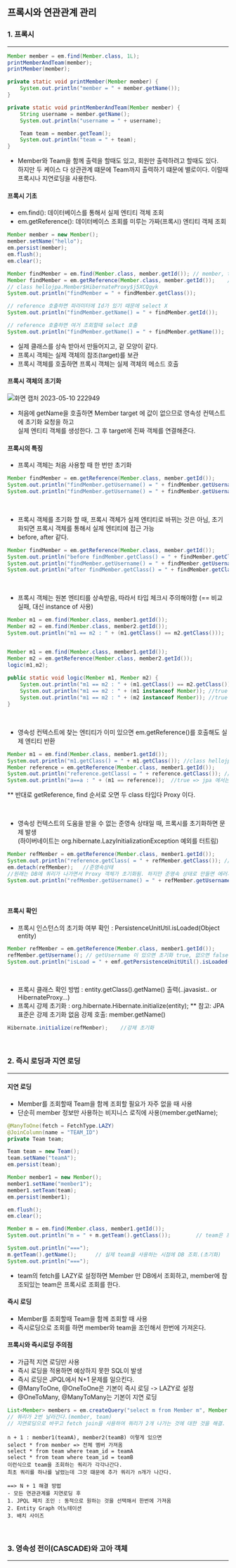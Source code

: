 ## 프록시와 연관관계 관리

### 1. 프록시
___
```java
Member member = em.find(Member.class, 1L);
printMemberAndTeam(member);
printMember(member);

private static void printMember(Member member) {
    System.out.println("member = " + member.getName());
}

private static void printMemberAndTeam(Member member) {
    String username = member.getName();
    System.out.println("username = " + username);

    Team team = member.getTeam();
    System.out.println("team = " + team);
}
```
- Member와 Team을 함께 출력을 할때도 있고, 회원만 출력하려고 할때도 있다.  
  하지만 두 케이스 다 상관관계 떄문에 Team까지 출력하기 떄문에 별로이다. 이럴때 프록시나 지연로딩을 사용한다.

#### 프록시 기초
- em.find(): 데이터베이스를 통해서 실제 엔티티 객체 조회
- em.getReference(): 데이터베이스 조회를 미루는 가짜(프록시) 엔티티 객체 조회
```java
Member member = new Member();
member.setName("hello");
em.persist(member);
em.flush();
em.clear();

Member findMember = em.find(Member.class, member.getId()); // member, team join 해서 가져옴
Member findMember = em.getReference(Member.class, member.getId());    // select 쿼리 XX
// class hellojpa.Member$HibernateProxy$j5XCQgyk
System.out.println("findMember = " + findMember.getClass());    

// reference 호출하면 파라미터에 Id가 있기 때문에 select X
System.out.println("findMember.getName() = " + findMember.getId());   

// reference 호출하면 여거 조회할때 select 호출
System.out.println("findMember.getName() = " + findMember.getName());   
```
- 실제 클래스를 상속 받아서 만들어지고, 겉 모양이 같다.
- 프록시 객체는 실제 객체의 참조(target)를 보관
- 프록시 객체를 호출하면 프록시 객체는 실제 객체의 메소드 호출

#### 프록시 객체의 초기화
![화면 캡처 2023-05-10 222949](https://github.com/xognstl/JPA1/assets/48784785/eb48f970-cd0e-4d45-a76c-7a307b7a5738)

- 처음에 getName을 호출하면 Member target 에 값이 없으므로 영속성 컨텍스트에 초기화 요청을 하고  
  실제 엔티티 객체를 생성한다.  그 후 target에 진짜 객체를 연결해준다.

#### 프록시의 특징
- 프록시 객체는 처음 사용할 때 한 번만 초기화
```java
Member findMember = em.getReference(Member.class, member.getId());
System.out.println("findMember.getUsername() = " + findMember.getUsername()); // 여기에서 초기화 요청
System.out.println("findMember.getUsername() = " + findMember.getUsername());
```

<br>

- 프록시 객체를 초기화 할 때, 프록시 객체가 실제 엔티티로 바뀌는 것은 아님, 초기화되면 프록시 객체를 통해서 실제 엔티티에 접근 가능
- before, after 같다.
```java
Member findMember = em.getReference(Member.class, member.getId());
System.out.println("before findMember.getClass() = " + findMember.getClass()); // 프록시
System.out.println("findMember.getUsername() = " + findMember.getUsername());
System.out.println("after findMember.getClass() = " + findMember.getClass()); // 프록시
```

<br>

- 프록시 객체는 원본 엔티티를 상속받음, 따라서 타입 체크시 주의해야함 (== 비교 실패, 대신 instance of 사용)
```java
Member m1 = em.find(Member.class, member1.getId());
Member m2 = em.find(Member.class, member2.getId());
System.out.println("m1 == m2 : " + (m1.getClass() == m2.getClass()));   //true


Member m1 = em.find(Member.class, member1.getId());
Member m2 = em.getReference(Member.class, member2.getId());
logic(m1,m2);
            
public static void logic(Member m1, Member m2) {
    System.out.println("m1 == m2 : " + (m1.getClass() == m2.getClass()));   //false
    System.out.println("m1 == m2 : " + (m1 instanceof Member)); //true
    System.out.println("m1 == m2 : " + (m2 instanceof Member)); //true
}
```

<br>

- 영속성 컨텍스트에 찾는 엔티티가 이미 있으면 em.getReference()를 호출해도 실제 엔티티 반환
```java
Member m1 = em.find(Member.class, member1.getId());
System.out.println("m1.getClass() = " + m1.getClass()); //class hellojpa.Member
Member reference = em.getReference(Member.class, member1.getId());
System.out.println("reference.getClass( = " + reference.getClass()); //class hellojpa.Member
System.out.println("a==a : " + (m1 == reference));  //true => jpa 에서는 이부분을 항상 참으로 해준다.
```
** 반대로 getReference, find 순서로 오면 두 class 타입다 Proxy 이다.

<br>

- 영속성 컨텍스트의 도움을 받을 수 없는 준영속 상태일 때, 프록시를 초기화하면 문제 발생   
  (하이버네이트는 org.hibernate.LazyInitializationException 예외를 터트림)
```java
Member refMember = em.getReference(Member.class, member1.getId());
System.out.println("reference.getClass( = " + refMember.getClass()); //class hellojpa.Member
em.detach(refMember);   //준영속상태
//원래는 DB에 쿼리가 나가면서 Proxy 객체가 초기화됨. 하지만 준영속 상태로 만들면 에러가 난다.
System.out.println("refMember.getUsername() = " + refMember.getUsername());
```

<br>

#### 프록시 확인
- 프록시 인스턴스의 초기화 여부 확인 : PersistenceUnitUtil.isLoaded(Object entity)
```java
Member refMember = em.getReference(Member.class, member1.getId());
refMember.getUsername(); // getUsername 이 있으면 초기화 true, 없으면 false
System.out.println("isLoad = " + emf.getPersistenceUnitUtil().isLoaded(refMember));

```
<br>

- 프록시 클래스 확인 방법 : entity.getClass().getName() 출력(..javasist.. or HibernateProxy…)
- 프록시 강제 초기화 : org.hibernate.Hibernate.initialize(entity);
  ** 참고: JPA 표준은 강제 초기화 없음 강제 호출: member.getName()
```java
Hibernate.initialize(refMember);    //강제 초기화
```

<br>

### 2. 즉시 로딩과 지연 로딩
___
#### 지연 로딩
- Member를 조회할때 Team을 함께 조회할 필요가 자주 없을 때 사용
- 단순히 member 정보만 사용하는 비지니스 로직에 사용(member.getName);
```java
@ManyToOne(fetch = FetchType.LAZY)
@JoinColumn(name = "TEAM_ID")
private Team team;

Team team = new Team();
team.setName("teamA");
em.persist(team);

Member member1 = new Member();
member1.setName("member1");
member1.setTeam(team);
em.persist(member1);

em.flush();
em.clear();

Member m = em.find(Member.class, member1.getId());
System.out.println("m = " + m.getTeam().getClass());        // team은 프록시에서 조회

System.out.println("===");
m.getTeam().getName();      // 실제 team을 사용하는 시점에 DB 조회.(초기화)
System.out.println("===");
```
* team의  fetch를 LAZY로 설정하면 Member 만 DB에서 조회하고, member에 참조되있는 team은 프록시로 조회를 한다.

#### 즉시 로딩
- Member를 조회할때 Team을 함께 조회할 때 사용
- 즉시로딩으로 조회를 하면 member와 team을 조인해서 한번에 가져온다.

#### 프록시와 즉시로딩 주의점
- 가급적 지연 로딩만 사용
- 즉시 로딩을 적용하면 예상하지 못한 SQL이 발생
- 즉시 로딩은 JPQL에서 N+1 문제를 일으킨다.
- @ManyToOne, @OneToOne은 기본이 즉시 로딩 -> LAZY로 설정
- @OneToMany, @ManyToMany는 기본이 지연 로딩

```java
List<Member> members = em.createQuery("select m from Member m", Member.class).getResultList();
// 쿼리가 2번 날라간다.(member, team)
// 지연로딩으로 바꾸고 fetch join을 사용하여 쿼리가 2개 나가는 것에 대한 것을 해결.
```
```text
n + 1 : member1(teamA), member2(teamB) 이렇게 있으면 
select * from member => 전체 멤버 가져옴
select * from team where team_id = teamA
select * from team where team_id = teamB 
이런식으로 team을 조회하는 쿼리가 각각나간다. 
최초 쿼리를 하나를 날렸는데 그것 떄문에 추가 쿼리가 n개가 나간다.

==> N + 1 해결 방법
- 모든 연관관계를 지연로딩 후
1. JPQL 페치 조인 : 동적으로 원하는 것을 선택해서 한번에 가져옴
2. Entity Graph 어노테이션
3. 배치 사이즈
```

<br>

### 3. 영속성 전이(CASCADE)와 고아 객체
___

